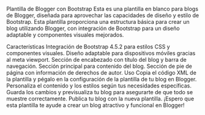 Plantilla de Blogger con Bootstrap
Esta es una plantilla en blanco para blogs de Blogger, diseñada para aprovechar las capacidades de diseño y estilo de Bootstrap. Esta plantilla proporciona una estructura básica para crear un blog utilizando Blogger, con integración de Bootstrap para un diseño adaptable y componentes visuales mejorados.

Características
Integración de Bootstrap 4.5.2 para estilos CSS y componentes visuales.
Diseño adaptable para dispositivos móviles gracias al meta viewport.
Sección de encabezado con título del blog y barra de navegación.
Sección principal para contenido del blog.
Sección de pie de página con información de derechos de autor.
Uso
Copia el código XML de la plantilla y pégalo en la configuración de la plantilla de tu blog en Blogger.
Personaliza el contenido y los estilos según tus necesidades específicas.
Guarda los cambios y previsualiza tu blog para asegurarte de que todo se muestre correctamente.
Publica tu blog con la nueva plantilla.
¡Espero que esta plantilla te ayude a crear un blog atractivo y funcional en Blogger!
